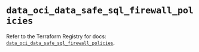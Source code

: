 # `data_oci_data_safe_sql_firewall_policies`

Refer to the Terraform Registry for docs: [`data_oci_data_safe_sql_firewall_policies`](https://registry.terraform.io/providers/hashicorp/oci/7.19.0/docs/data-sources/data_safe_sql_firewall_policies).
